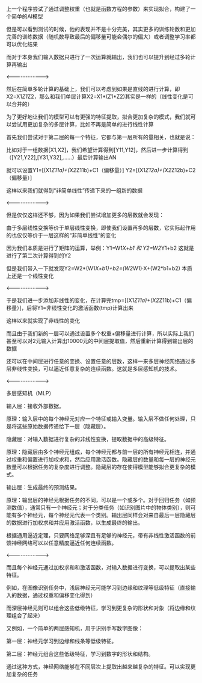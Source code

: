 上一个程序尝试了通过调整权重（也就是函数方程的参数）来实现拟合，构建了一个简单的AI模型

但是可以看到测试的时候，他的表现并不是十分完美，其实更多的训练轮数和更加完善的训练数据（随机数导致最后的偏移量可能会偶尔的偏大）或者调整学习率都可以优化结果

而对于本身我们输入数据只进行了一次运算就输出，我们也可以提升到经过多轮计算再输出

<------------>

然后在简单多轮计算的基础上，我们可以考虑到如果是直线的进行计算，即X2=X1*Z1*Z2，那么和我们单层计算X2=X1*(Z1*Z2)其实是一样的（线性变化是可以合并的）

为了更好地让我们的模型可以有更强的特征提取，拟合更加复杂的模式，我们就可以尝试用更加复杂的多层计算，比如不再是简单的进行线性计算

首先我们尝试对于第二层的每一个特征，它都与第一层所有的量相关，也就是说：

比如对于一组数据[X1,X2]，我们希望计算得到[Y11,Y12]，然后进一步计算得到（[Y21,Y22],[Y31,Y32],……）最后计算输出AN

就可以设置Y1=[(X1*Z11a)+(X2*Z11b)+C1（偏移量）]  Y2=[(X1*Z12a)+(X2*Z12b)+C2（偏移量）]

这样以来我们就得到“非简单线性”传递下来的一组新的数据

<------------>

但是仅仅这样还不够，因为如果我们尝试增加更多的层数就会发现：

由于多层线性变换等价于单层线性变换，即使我们设置再多的层数，它实际起作用的也仅仅等价于一层这样的“非简单线性”的变化

因为我们本质是进行了矩阵的运算，举例：Y1=W1*X+b1 和 Y2=W2*Y1+b2 这就是进行了第二次计算得到的Y2

但是我们带入一下就发现Y2=W2*(W1*X+b1)+b2=(W2*W1)·X+(W2*b1+b2) 本质上还是一个线性变化

<------------>

于是我们进一步添加非线性的变化，在计算完tmp=[(X1*Z11a)+(X2*Z11b)+C1（偏移量）]，后将Y1=非线性变化的激活函数(tmp)计算出来

这样以来就实现了非线性的变化

而且由于我们新的一层可以通过设置多个权重+偏移量进行计算，所以实际上我们甚至可以对2元输入计算出10000元的中间层提取值，然后重新计算得到输出层的数据

还可以在中间层进行任意的变换、设置任意的层数，这样一来多层神经网络通过多层非线性变换，可以逼近任意复杂的连续函数。这就是多层感知机的技术。

<------------>

多层感知机（MLP）

输入层：接收外部数据。

原理：输入层中的每个神经元对应一个特征或输入变量。输入层不做任何处理，只是将这些原始数据传递给下一层（隐藏层）。

隐藏层：对输入数据进行复杂的非线性变换，提取数据中的高级特征。

原理：隐藏层由多个神经元组成，每个神经元都与前一层的所有神经元相连，并通过权重和偏置进行加权求和，然后应用激活函数。隐藏层的数量和每一层的神经元数量可以根据任务的复杂度进行调整。隐藏层的存在使得模型能够拟合更复杂的模式。

输出层：生成最终的预测结果。

原理：输出层的神经元根据任务的不同，可以是一个或多个。对于回归任务（如预测数值），通常只有一个神经元；对于分类任务（如识别图片中的物体类别），则可能有多个神经元，每个神经元代表一个类别。输出层同样会对来自最后一层隐藏层的数据进行加权求和并应用激活函数，以生成最终的输出。

根据通用逼近定理，只要网络足够深且有足够的神经元，带有非线性激活函数的前馈神经网络可以以任意精度逼近任何连续函数。

<------------>

而且每个神经元通过加权求和和激活函数，对输入数据进行变换，可以提取出某些特征。

例如，在图像识别任务中，浅层神经元可能学习到边缘和纹理等低级特征（直接输入的数据，通过权重和偏移变化得到）

而深层神经元则可以组合这些低级特征，学习到更复杂的形状和对象（将边缘和纹理组合了起来）

又例如，一个简单的两层感知机，用于识别手写数字图像：

第一层：神经元学习到边缘和线条等低级特征。

第二层：神经元组合这些低级特征，学习到数字的形状和结构。

通过这种方式，神经网络能够在不同层次上提取出越来越复杂的特征。可以实现更加复杂的任务

